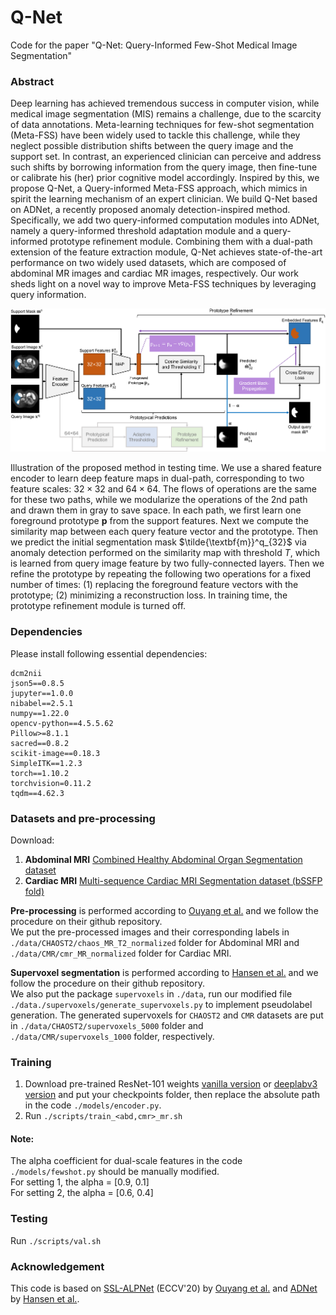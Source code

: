 # Q-Net
Code for the paper "Q-Net: Query-Informed Few-Shot Medical Image Segmentation"  

### Abstract
Deep learning has achieved tremendous success in computer vision, while medical image segmentation (MIS) remains a challenge, due to the scarcity of data annotations. Meta-learning techniques for few-shot segmentation (Meta-FSS) have been widely used to tackle this challenge, while they neglect possible distribution shifts between the query image and the support set. In contrast, an experienced clinician can perceive and address such shifts by borrowing information from the query image, then fine-tune or calibrate his (her) prior cognitive model accordingly. Inspired by this, we propose Q-Net, a Query-informed Meta-FSS approach, which mimics in spirit the learning mechanism of an expert clinician. We build Q-Net based on ADNet, a recently proposed anomaly detection-inspired method. Specifically, we add two query-informed computation modules into ADNet, namely a query-informed threshold adaptation module and a query-informed prototype refinement module. Combining them with a dual-path extension of the feature extraction module, Q-Net achieves state-of-the-art performance on two widely used datasets, which are composed of abdominal MR images and cardiac MR images, respectively. Our work sheds light on a novel way to improve Meta-FSS techniques by leveraging query information.  

![](https://github.com/ZJLAB-AMMI/Q-Net/blob/main/the_framework.png?raw=true)  

Illustration of the proposed method in testing time. We use a shared feature encoder to learn deep feature maps in dual-path, corresponding to two feature scales: $32\times32$ and $64\times64$. The flows of operations are the same for these two paths, while we modularize the operations of the 2nd path and drawn them in gray to save space. In each path, we first learn one foreground prototype $\textbf{p}$ from the support features. Next we compute the similarity map between each query feature vector and the prototype. Then we predict the initial segmentation mask $\tilde{\textbf{m}}^q_{32}$ via anomaly detection performed on the similarity map with threshold $T$, which is learned from query image feature by two fully-connected layers. Then we refine the prototype by repeating the following two operations for a fixed number of times: (1) replacing the foreground feature vectors with the prototype; (2) minimizing a reconstruction loss. In training time, the prototype refinement module is turned off.  

### Dependencies
Please install following essential dependencies:
```
dcm2nii
json5==0.8.5
jupyter==1.0.0
nibabel==2.5.1
numpy==1.22.0
opencv-python==4.5.5.62
Pillow>=8.1.1
sacred==0.8.2
scikit-image==0.18.3
SimpleITK==1.2.3
torch==1.10.2
torchvision=0.11.2
tqdm==4.62.3
```

### Datasets and pre-processing
Download:  
1. **Abdominal MRI**  [Combined Healthy Abdominal Organ Segmentation dataset](https://chaos.grand-challenge.org/)  
2. **Cardiac MRI** [Multi-sequence Cardiac MRI Segmentation dataset (bSSFP fold)](http://www.sdspeople.fudan.edu.cn/zhuangxiahai/0/mscmrseg/)  

**Pre-processing** is performed according to [Ouyang et al.](https://github.com/cheng-01037/Self-supervised-Fewshot-Medical-Image-Segmentation.git) and we follow the procedure on their github repository.  
We put the pre-processed images and their corresponding labels in `./data/CHAOST2/chaos_MR_T2_normalized` folder for Abdominal MRI and `./data/CMR/cmr_MR_normalized` folder for Cardiac MRI.  

**Supervoxel segmentation** is performed according to [Hansen et al.](https://github.com/sha168/ADNet.git) and we follow the procedure on their github repository.  
We also put the package `supervoxels` in `./data`, run our modified file `./data./supervoxels/generate_supervoxels.py` to implement pseudolabel generation. The generated supervoxels for `CHAOST2` and `CMR` datasets are put in `./data/CHAOST2/supervoxels_5000` folder and `./data/CMR/supervoxels_1000` folder, respectively.  

### Training  
1. Download pre-trained ResNet-101 weights [vanilla version](https://download.pytorch.org/models/resnet101-63fe2227.pth) or [deeplabv3 version](https://download.pytorch.org/models/deeplabv3_resnet101_coco-586e9e4e.pth) and put your checkpoints folder, then replace the absolute path in the code `./models/encoder.py`.  
2. Run `./scripts/train_<abd,cmr>_mr.sh`  
#### Note:  
The alpha coefficient for dual-scale features in the code `./models/fewshot.py` should be manually modified.  
For setting 1, the alpha = [0.9, 0.1]  
For setting 2, the alpha = [0.6, 0.4]  

### Testing
Run `./scripts/val.sh`

### Acknowledgement
This code is based on [SSL-ALPNet](https://arxiv.org/abs/2007.09886v2) (ECCV'20) by [Ouyang et al.](https://github.com/cheng-01037/Self-supervised-Fewshot-Medical-Image-Segmentation.git) and [ADNet](https://www.sciencedirect.com/science/article/pii/S1361841522000378) by [Hansen et al.](https://github.com/sha168/ADNet.git). 
